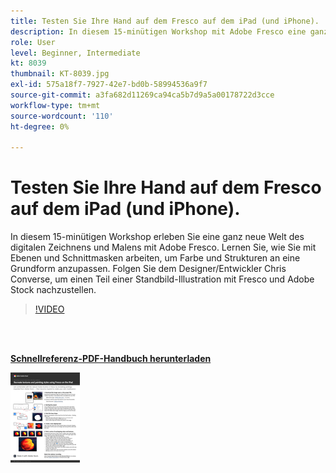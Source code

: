 ```yaml
---
title: Testen Sie Ihre Hand auf dem Fresco auf dem iPad (und iPhone).
description: In diesem 15-minütigen Workshop mit Adobe Fresco eine ganz neue Welt des digitalen Zeichnens und Gemäldes entdecken
role: User
level: Beginner, Intermediate
kt: 8039
thumbnail: KT-8039.jpg
exl-id: 575a18f7-7927-42e7-bd0b-58994536a9f7
source-git-commit: a3fa682d11269ca94ca5b7d9a5a00178722d3cce
workflow-type: tm+mt
source-wordcount: '110'
ht-degree: 0%

---
```


# Testen Sie Ihre Hand auf dem Fresco auf dem iPad (und iPhone).

In diesem 15-minütigen Workshop erleben Sie eine ganz neue Welt des digitalen Zeichnens und Malens mit Adobe Fresco. Lernen Sie, wie Sie mit Ebenen und Schnittmasken arbeiten, um Farbe und Strukturen an eine Grundform anzupassen. Folgen Sie dem Designer/Entwickler Chris Converse, um einen Teil einer Standbild-Illustration mit Fresco und Adobe Stock nachzustellen.

>[!VIDEO](https://video.tv.adobe.com/v/333804?hidetitle=true)

<br> 

[**Schnellreferenz-PDF-Handbuch herunterladen**](../quick-reference/Frescoworkshop.pdf)

[![Bild der ersten Seite der Kurzanleitung](assets/FrescoworkshopPage1.png)](../quick-reference/Frescoworkshop.pdf)